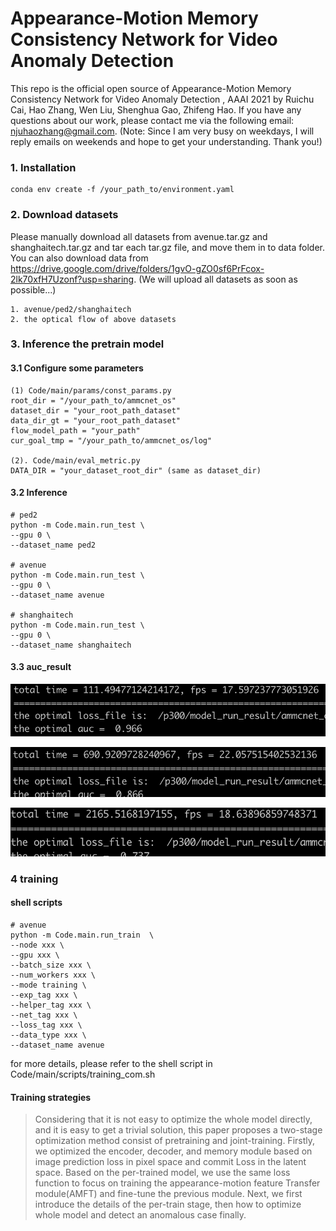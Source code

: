 # Appearance-Motion Memory Consistency Network for Video Anomaly Detection
This repo is the official open source of Appearance-Motion Memory Consistency Network for Video Anomaly Detection
, AAAI 2021 by Ruichu Cai, Hao Zhang, Wen Liu,  Shenghua Gao,  Zhifeng Hao.  If you have any questions about our work, please contact me via the following email: njuhaozhang@gmail.com. (Note: Since I am very busy on weekdays, I will reply emails on weekends and hope to get your understanding. Thank you!)

### 1. Installation
```
conda env create -f /your_path_to/environment.yaml
```

### 2. Download datasets
Please manually download all datasets from avenue.tar.gz and shanghaitech.tar.gz and tar each tar.gz file, and move them in to data folder.
You can also download data from https://drive.google.com/drive/folders/1gvO-gZO0sf6PrFcox-2lk70xfH7Uzonf?usp=sharing. (We will upload all datasets as soon as possible...)

```
1. avenue/ped2/shanghaitech
2. the optical flow of above datasets
```

### 3. Inference the pretrain model
#### 3.1 Configure some parameters
```
(1) Code/main/params/const_params.py 
root_dir = "/your_path_to/ammcnet_os" 
dataset_dir = "your_root_path_dataset"
data_dir_gt = "your_root_path_dataset"
flow_model_path = "your_path"
cur_goal_tmp = "/your_path_to/ammcnet_os/log"

(2). Code/main/eval_metric.py 
DATA_DIR = "your_dataset_root_dir" (same as dataset_dir)
```
#### 3.2 Inference
```
# ped2
python -m Code.main.run_test \
--gpu 0 \
--dataset_name ped2 

# avenue
python -m Code.main.run_test \
--gpu 0 \
--dataset_name avenue 

# shanghaitech
python -m Code.main.run_test \
--gpu 0 \
--dataset_name shanghaitech

```
#### 3.3 auc_result

![ped2](./img/ped2.png)

![avenue](./img/avenue.png)

![shanghaitech](./img/shanghaitech.png)

### 4 training
#### shell scripts
```
# avenue
python -m Code.main.run_train  \
--node xxx \
--gpu xxx \
--batch_size xxx \
--num_workers xxx \
--mode training \
--exp_tag xxx \
--helper_tag xxx \
--net_tag xxx \
--loss_tag xxx \
--data_type xxx \
--dataset_name avenue
```
for more details, please refer to the shell script in Code/main/scripts/training_com.sh

#### Training strategies
> Considering that it is not easy to optimize the whole model
directly, and it is easy to get a trivial solution, this paper
proposes a two-stage optimization method consist of pretraining and joint-training. Firstly, we optimized the encoder, decoder, and memory module based on image prediction loss in pixel space and commit Loss in the latent
space. Based on the per-trained model, we use the same loss
function to focus on training the appearance-motion feature
Transfer module(AMFT) and fine-tune the previous module.
Next, we first introduce the details of the per-train stage, then
how to optimize whole model and detect an anomalous case
finally.



